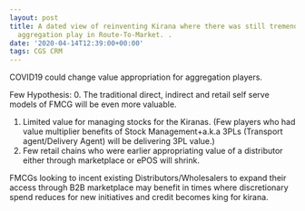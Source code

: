 ```yaml
---
layout: post
title: A dated view of reinventing Kirana where there was still tremendous value in
  aggregation play in Route-To-Market. .
date: '2020-04-14T12:39:00+00:00'
tags: CGS CRM
---
```


COVID19 could change value appropriation for  aggregation players. 

Few Hypothesis:
0. The traditional direct, indirect and retail self serve models of FMCG will be even more valuable. 
1. Limited value for managing stocks for the Kiranas.  (Few players who had value multiplier benefits of Stock Management+a.k.a 3PLs (Transport agent/Delivery Agent) will be delivering 3PL value.)
2.  Few retail chains who were earlier appropriating value of a distributor either through marketplace or ePOS will shrink. 

FMCGs looking to incent existing Distributors/Wholesalers to expand their access through B2B marketplace may benefit in times where discretionary spend reduces for new initiatives and credit becomes king for kirana.
